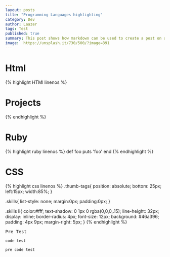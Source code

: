 ```yaml
---
layout: posts
title: "Programming Languages highlighting"
category: Dev
author: Laazer
tags: Test
published: true
summary: This post shows how markdown can be used to create a post on a website.
image:  https://unsplash.it/730/500/?image=391
---
```


#   Html

{% highlight HTMl linenos %}
<div class="row">
    <div class="col-lg-12 intro">
        <h1>Projects</h1>
    </div>
</div>
{% endhighlight %}

#   Ruby

{% highlight ruby linenos %}
def foo
  puts 'foo'
end
{% endhighlight %}

#   CSS

{% highlight css linenos %}
.thumb-tags{
    position: absolute;
    bottom: 25px;
    left:15px;
    width:85%;
}

.skills{
    list-style: none;
    margin:0px;
    padding:0px;
}

.skills li{
    color:#fff;
    text-shadow: 0 1px 0 rgba(0,0,0,.15);
    line-height: 32px;
    display: inline;
    border-radius: 4px;
    font-size: 12px;
    background: #46a396;
    padding: 4px 9px;
    margin-right: 5px;
}
{% endhighlight %}


<pre>Pre Test</pre>

<code>code test</code>

<pre><code>pre code test</code></pre>
